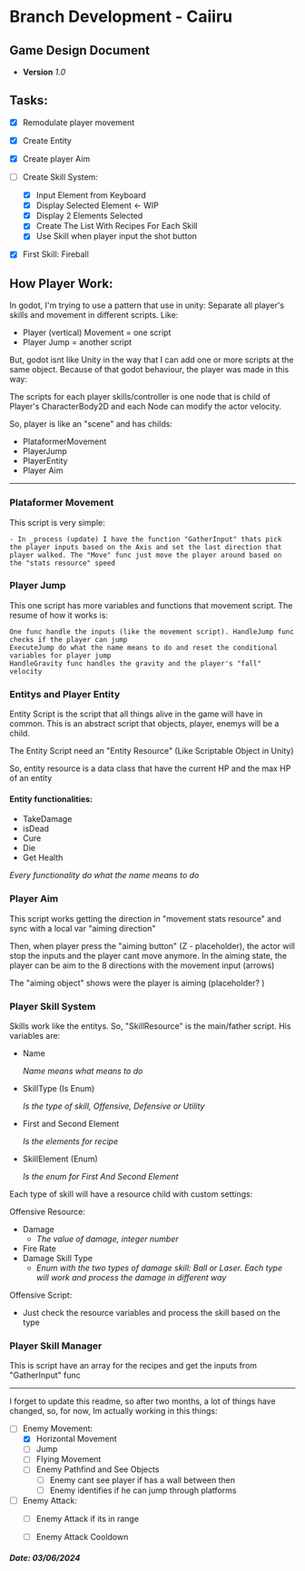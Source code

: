 # Branch Development - Caiiru

## Game Design Document

- **Version** _1.0_


## Tasks:

- [X] Remodulate player movement
- [X] Create Entity
- [X] Create player Aim
- [ ] Create Skill System:
    - [X] Input Element from Keyboard
    - [X] Display Selected Element <- WIP
    - [X] Display 2 Elements Selected
    - [X] Create The List With Recipes For Each Skill
    - [X] Use Skill when player input the shot button
- [X] First Skill: Fireball   



## How Player Work:

 In godot, I'm trying to use a pattern that use in unity: Separate all player's skills and movement in different scripts. 
 Like:
- Player (vertical) Movement = one script
- Player Jump = another script

But, godot isnt like Unity in the way that I can add one or more scripts at the same object. Because of that godot behaviour, the player was made in this way: 

The scripts for each player skills/controller is one node that is child of Player's CharacterBody2D and each Node can modify the actor velocity.

So, player is like an "scene" and has childs: 
- PlataformerMovement
- PlayerJump
- PlayerEntity
- Player Aim


---------------

### Plataformer Movement 

This script is very simple: 

    - In _process (update) I have the function "GatherInput" thats pick the player inputs based on the Axis and set the last direction that player walked. The "Move" func just move the player around based on the "stats resource" speed 

### Player Jump
This one script has more variables and functions that movement script. The resume of how it works is:

    One func handle the inputs (like the movement script). HandleJump func checks if the player can jump 
    ExecuteJump do what the name means to do and reset the conditional variables for player jump
    HandleGravity func handles the gravity and the player's "fall" velocity

### Entitys and Player Entity
Entity Script is the script that all things alive in the game will have in common. This is an abstract script that objects, player, enemys will be a child.

The Entity Script need an "Entity Resource" (Like Scriptable Object in Unity)

So, entity resource is a data class that have the current HP and the max HP of an entity

#### Entity functionalities: 
- TakeDamage
- isDead
- Cure
- Die
- Get Health

*Every functionality do what the name means to do*

### Player Aim
This script works getting the direction in "movement stats resource" and sync with a local var "aiming direction"

Then, when player press the "aiming button" (Z - placeholder), the actor will stop the inputs and the player cant move anymore. In the aiming state, the player can be aim to the 8 directions with the movement input (arrows)

The "aiming object" shows were the player is aiming (placeholder? ) 


### Player Skill System

Skills work like the entitys. So, "SkillResource" is the main/father script. His variables are: 
- Name

    _Name means what means to do_

- SkillType (Is Enum)

    _Is the type of skill, Offensive, Defensive or Utility_

- First and Second Element 

    _Is the elements for recipe_ 

- SkillElement (Enum)
 
    _Is the enum for First And Second Element_ 


Each type of skill will have a resource child with custom settings:

Offensive Resource:
 - Damage
    - _The value of damage, integer number_
 - Fire Rate 
 - Damage Skill Type
    - _Enum with the two types of damage skill: Ball or Laser. Each type will work and process the damage in different way_

Offensive Script:
 - Just check the resource variables and process the skill based on the type 


 ### Player Skill Manager

This is script have an array for the recipes and get the inputs from "GatherInput" func 




--------------------------------------------------------------------------------------------------------


I forget to update this readme, so after two months, a lot of things have changed, so, for now, Im actually working in this things: 

- [ ] Enemy Movement:
    - [X] Horizontal Movement
    - [ ] Jump
    - [ ] Flying Movement
    - [ ] Enemy Pathfind and See Objects
        - [ ] Enemy cant see player if has a wall between then
        - [ ] Enemy identifies if he can jump through platforms 
- [ ] Enemy Attack:
    - [ ] Enemy Attack if its in range
    - [ ] Enemy Attack Cooldown


#### *Date: 03/06/2024*

